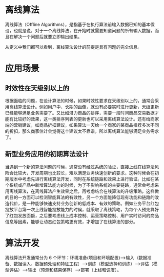 # 离线算法

离线算法（Offline Algorithms），是指基于在执行算法前输入数据已知的基本假设，也就是说，对于一个离线算法，在开始时就需要知道问题的所有输入数据，而且在解决一个问题后就要立即输出结果。

从定义中我们都可以看到，离线算法设计的前提是具有问题的完全信息。

# 应用场景

## 时效性在天级别以上的

根据面临的问题，在设计算法的时候，如果时效性要求在天级别以上的，通常会采用离线算法设计。例如用户中、长期的画像，就没有必要实时进行更新，天级更新已经能够满足业务需要了。又比如潜力商品的排序，需要一段时间商品交易数据才能有比较好的效果，这一类排序列表的更新也可以采用离线算法设计。还有给商家端的营销建议，如商品折扣建议，如果算法一天给一个商家的某商品推荐多次不同的折扣，那么商家估计会觉得这个建议太不靠谱，所以离线算法能够满足业务需求了。

## 新型业务应用的初期算法设计

当遇到一个新的算法问题的时候，通常没有经过系统的验证，直接上线在线算法风险会比较大，开发周期也比较长，难以满足业务快速创新的要求。这种时候会在初期版本中考虑先进行离线算法开发，同时在系统链路和效果上进行验证。比如在某个系统或产品中新增算法能力的时候，为了不影响系统的主要链路，通常会考虑采用离线算法，在离线算法产生效果之后，再考虑结合在线算法的升级策略。这样做的目的一方面可以检测智能算法的有效性，另一个方面能降低现有功能和链路的改造代价，是一种能够快速支持业务创新的低成本、有效的策略。例如业务平台红包投放平台第一次上线智能投放能力的时候，就采取了离线策略，为每个人预先算好了红包发放面额，之后要考虑线上成本控制、运营策略控制、用户实时访问的商品信息等因素，能够让动态红包策略更有效，才增加了在线算法的部分。

# 算法开发

离线算法开发通常分为 6 个环节：环境准备(项目和环境配置)-->输入（数据准备、数据读入、数据预处理和特征工程）-->训练（模型选择和训练）-->评估（模型评估）-->输出（预测和结果保存）-->部署（上线和调度）。
